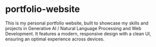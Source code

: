 # portfolio-website
This is my personal portfolio website, built to showcase my skills and projects in Generative AI / Natural Language Processing and Web Development. It features a modern, responsive design with a clean UI, ensuring an optimal experience across devices.
